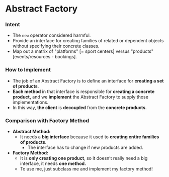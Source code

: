 # Abstract Factory

### Intent

- The `new` operator considered harmful.
- Provide an interface for creating families of related or dependent objects without specifying their concrete classes.
- Map out a matrix of "platforms" [= sport centers] versus "products" [events/resources - bookings].

### How to Implement

- The job of an Abstract Factory is to define an interface for **creating a set of products**.
- **Each method** in that interface is responsible for **creating a concrete product,** and we **implement** the Abstract Factory to supply those implementations.
- In this way, **the client** is **decoupled** from the **concrete products**. 


### Comparison with Factory Method

- **Abstract Method:**
  - It needs a **big interface** because it used to **creating entire families of products**.
    - The interface has to change if new products are added.
- **Factory Method:**
  - It is **only creating one product**, so it doesn’t really need a big interface, it needs **one method.**
  - To use me, just subclass me and implement my factory method!

